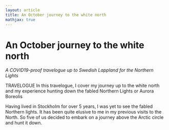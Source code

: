 ```yaml
---
layout: article
title: An October journey to the white north
mathjax: true
---
```


# An October journey to the white north
*A COVID19-proof travelogue up to Swedish Lappland for the Northern Lights*

TRAVELOGUE
In this travelogue, I cover my journey up to the white north and my experience hunting down the fabled Northern Lights or Aurora Boreolis
<img class="image image--sm" src=""/>

Having lived in Stockholm for over 5 years, I was yet to see the fabled Northern lights. It has been quite elusive to me in my previous visits to the North. So five of us decided to embark on a journey above the Arctic circle and hunt it down.

